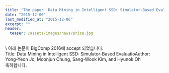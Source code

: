 ```yaml
---
title: "The paper 'Data Mining in Intelligent SSD: Simulator-Based Evaluation' has been accepted in BigComp 2016"
date: "2015-12-06"
last_modified_at: "2015-12-06"
excerpt: ""
header:
  teaser: /assets/images/news/prize.jpg
---
```

\\
아래 논문이 BigComp 2016에 accept 되었습니다.<br>Title: Data Mining in Intelligent SSD: Simulator-Based EvaluatioAuthor: Yong-Yeon Jo, Moonjun Chung, Sang-Wook Kim, and Hyunok Oh<br>축하합니다.